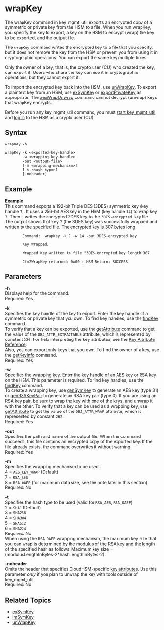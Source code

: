# wrapKey<a name="key_mgmt_util-wrapKey"></a>

The wrapKey command in key\_mgmt\_util exports an encrypted copy of a symmetric or private key from the HSM to a file\. When you run wrapKey, you specify the key to export, a key on the HSM to encrypt \(wrap\) the key to be exported, and the output file\.

The `wrapKey` command writes the encrypted key to a file that you specify, but it does not remove the key from the HSM or prevent you from using it in cryptographic operations\. You can export the same key multiple times\. 

Only the owner of a key, that is, the crypto user \(CU\) who created the key, can export it\. Users who share the key can use it in cryptographic operations, but they cannot export it\.

To import the encrypted key back into the HSM, use [unWrapKey](key_mgmt_util-unwrapKey.md)\. To export a plaintext key from an HSM, use [exSymKey](key_mgmt_util-exSymKey.md) or [exportPrivateKey](key_mgmt_util-exportPrivateKey.md) as appropriate\. The [aesWrapUnwrap](key_mgmt_util-aesWrapUnwrap.md) command cannot decrypt \(unwrap\) keys that wrapKey encrypts\.

Before you run any key\_mgmt\_util command, you must [start key\_mgmt\_util](key_mgmt_util-getting-started.md#key_mgmt_util-start) and [log in](key_mgmt_util-getting-started.md#key_mgmt_util-log-in) to the HSM as a crypto user \(CU\)\. 

## Syntax<a name="wrapKey-syntax"></a>

```
wrapKey -h

wrapKey -k <exported-key-handle>
        -w <wrapping-key-handle>
        -out <output-file>
        [-m <wrapping-mechanism>]
        [-t <hash-type>]
        [-noheader]
```

## Example<a name="wrapKey-examples"></a>

**Example**  
This command exports a 192\-bit Triple DES \(3DES\) symmetric key \(key handle `7`\)\. It uses a 256\-bit AES key in the HSM \(key handle `14`\) to wrap key `7`\. Then it writes the encrypted 3DES key to the `3DES-encrypted.key` file\.  
The output shows that key `7` \(the 3DES key\) was successfully wrapped and written to the specified file\. The encrypted key is 307 bytes long\.  

```
        Command:  wrapKey -k 7 -w 14 -out 3DES-encrypted.key

        Key Wrapped.

        Wrapped Key written to file "3DES-encrypted.key length 307

        Cfm2WrapKey returned: 0x00 : HSM Return: SUCCESS
```

## Parameters<a name="wrapKey-params"></a>

**\-h**  
Displays help for the command\.   
Required: Yes

**\-k**  
Specifies the key handle of the key to export\. Enter the key handle of a symmetric or private key that you own\. To find key handles, use the [findKey](key_mgmt_util-findKey.md) command\.  
To verify that a key can be exported, use the [getAttribute](key_mgmt_util-getAttribute.md) command to get the value of the `OBJ_ATTR_EXTRACTABLE` attribute, which is represented by constant `354`\. For help interpreting the key attributes, see the [Key Attribute Reference](key-attribute-table.md)\.  
Also, you can export only keys that you own\. To find the owner of a key, use the [getKeyInfo](key_mgmt_util-getKeyInfo.md) command\.  
Required: Yes

**\-w**  
Specifies the wrapping key\. Enter the key handle of an AES key or RSA key on the HSM\. This parameter is required\. To find key handles, use the [findKey](key_mgmt_util-findKey.md) command\.  
To create a wrapping key, use [genSymKey](key_mgmt_util-genSymKey.md) to generate an AES key \(type 31\) or [genRSAKeyPair](key_mgmt_util-genRSAKeyPair.md) to generate an RSA key pair \(type 0\)\. If you are using an RSA key pair, be sure to wrap the key with one of the keys, and unwrap it with the other\. To verify that a key can be used as a wrapping key, use [getAttribute](key_mgmt_util-getAttribute.md) to get the value of the `OBJ_ATTR_WRAP` attribute, which is represented by constant `262`\.  
Required: Yes

**\-out**  
Specifies the path and name of the output file\. When the command succeeds, this file contains an encrypted copy of the exported key\. If the file already exists, the command overwrites it without warning\.  
Required: Yes

**\-m**  
Specifies the wrapping mechanism to be used\.  
4 = `AES_KEY_WRAP` \(Default\)  
7 = `RSA_AES`  
8 = `RSA_OAEP` \(for maximum data size, see the note later in this section\)   
Required: No

**\-t**  
Specifies the hash type to be used \(valid for `RSA_AES`, `RSA_OAEP`\)  
2 = `SHA1` \(Default\)  
3 = `SHA256`  
4 = `SHA384`  
5 = `SHA512`  
6 = `SHA224`  
Required: No  
When using the `RSA_OAEP` wrapping mechanism, the maximum key size that you can wrap is determined by the modulus of the RSA key and the length of the specified hash as follows: Maximum key size = \(modulusLengthInBytes\-2\*hashLengthInBytes\-2\)\.

**\-noheader**  
Omits the header that specifies CloudHSM\-specific [key attributes](key_mgmt_util-reference.md)\. Use this parameter *only* if you plan to unwrap the key with tools outside of key\_mgmt\_util\.  
Required: No

## Related Topics<a name="wrapKey-seealso"></a>
+ [exSymKey](key_mgmt_util-exSymKey.md)
+ [imSymKey](key_mgmt_util-imSymKey.md)
+ [unWrapKey](key_mgmt_util-unwrapKey.md)